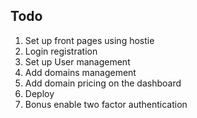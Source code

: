 ## Todo

1. Set up front pages using hostie
2. Login registration
3. Set up User management
4. Add domains management
5. Add domain pricing on the dashboard
6. Deploy
7. Bonus enable two factor authentication
